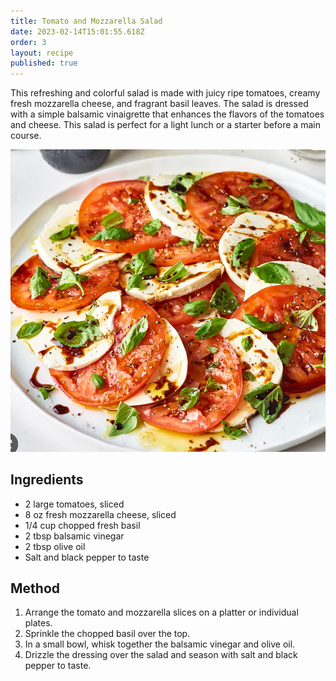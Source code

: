 ```yaml
---
title: Tomato and Mozzarella Salad
date: 2023-02-14T15:01:55.618Z
order: 3
layout: recipe
published: true
---
```

This refreshing and colorful salad is made with juicy ripe tomatoes, creamy fresh mozzarella cheese, and fragrant basil leaves. The salad is dressed with a simple balsamic vinaigrette that enhances the flavors of the tomatoes and cheese. This salad is perfect for a light lunch or a starter before a main course.

![](../uploads/screenshot-2023-02-14-at-15.05.48.png "Tomato and Mozzarella Salad")

## Ingredients

* 2 large tomatoes, sliced
* 8 oz fresh mozzarella cheese, sliced
* 1/4 cup chopped fresh basil
* 2 tbsp balsamic vinegar
* 2 tbsp olive oil
* Salt and black pepper to taste

## Method

1. Arrange the tomato and mozzarella slices on a platter or individual plates.
2. Sprinkle the chopped basil over the top.
3. In a small bowl, whisk together the balsamic vinegar and olive oil.
4. Drizzle the dressing over the salad and season with salt and black pepper to taste.